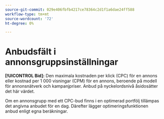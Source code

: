 ```yaml
---
source-git-commit: 029e406fbfb4217ce78364c2d1f1a6dae24ff588
workflow-type: tm+mt
source-wordcount: '72'
ht-degree: 0%

---
```

# Anbudsfält i annonsgruppsinställningar

**[!UICONTROL Bid]:** Den maximala kostnaden per klick (CPC) för en annons eller kostnad per 1 000 visningar (CPM) för en annons, beroende på modell för annonsnätverk och kampanjpriser. Anbud på nyckelordsnivå åsidosätter det här värdet.

Om en annonsgrupp med ett CPC-bud finns i en optimerad portfölj tillämpas det angivna anbudet för en dag. Därefter lägger optimeringsfunktionen anbud enligt egna beräkningar.
